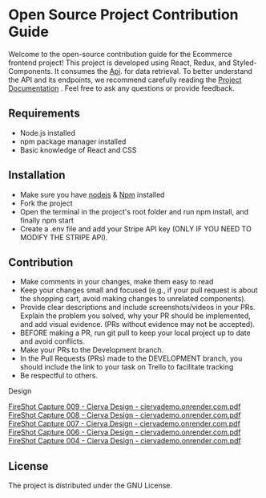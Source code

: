 
# Open Source Project Contribution Guide

Welcome to the open-source contribution guide for the Ecommerce frontend project! This project is developed using React, Redux, and Styled-Components. It consumes the [Api](https://github.com/yamilt351/api-rest). 
for data retrieval. To better understand the API and its endpoints, we recommend carefully reading the [Project Documentation](https://documenter.getpostman.com/view/21643141/2s93sXcaLf#f3eb5112-676b-46c6-89a2-f5dd6b6c0927) . Feel free to ask any questions or provide feedback. 

## Requirements

- Node.js installed
- npm package manager installed
- Basic knowledge of React and CSS


## Installation
- Make sure you have [nodejs](https://nodejs.org/en) & [Npm](https://docs.npmjs.com/downloading-and-installing-node-js-and-npm) installed
- Fork the project
- Open the terminal in the project's root folder and run npm install, and finally npm start
- Create a .env file and add your Stripe API key (ONLY IF YOU NEED TO MODIFY THE STRIPE API).

## Contribution
- Make comments in your changes, make them easy to read
- Keep your changes small and focused (e.g., if your pull request is about the shopping cart, avoid making changes to unrelated components).
- Provide clear descriptions and include screenshots/videos in your PRs. Explain the problem you solved, why your PR should be implemented, and add visual evidence. (PRs without evidence may not be accepted).
- BEFORE making a PR, run git pull to keep your local project up to date and avoid conflicts.
- Make your PRs to the Development branch.
- In the Pull Requests (PRs) made to the DEVELOPMENT branch, you should include the link to your task on Trello to facilitate tracking
- Be respectful to others.

Design

[FireShot Capture 009 - Cierva Design - ciervademo.onrender.com.pdf](https://github.com/yamilt351/ecomerceDemo/files/12476080/FireShot.Capture.009.-.Cierva.Design.-.ciervademo.onrender.com.pdf)
[FireShot Capture 008 - Cierva Design - ciervademo.onrender.com.pdf](https://github.com/yamilt351/ecomerceDemo/files/12476079/FireShot.Capture.008.-.Cierva.Design.-.ciervademo.onrender.com.pdf)
[FireShot Capture 007 - Cierva Design - ciervademo.onrender.com.pdf](https://github.com/yamilt351/ecomerceDemo/files/12476078/FireShot.Capture.007.-.Cierva.Design.-.ciervademo.onrender.com.pdf)
[FireShot Capture 006 - Cierva Design - ciervademo.onrender.com.pdf](https://github.com/yamilt351/ecomerceDemo/files/12476077/FireShot.Capture.006.-.Cierva.Design.-.ciervademo.onrender.com.pdf)
[FireShot Capture 004 - Cierva Design - ciervademo.onrender.com.pdf](https://github.com/yamilt351/ecomerceDemo/files/12476075/FireShot.Capture.004.-.Cierva.Design.-.ciervademo.onrender.com.pdf)


## License

The project is distributed under the GNU License.




